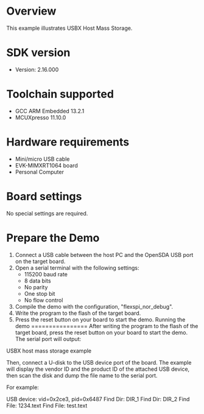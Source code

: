 Overview
========
This example illustrates USBX Host Mass Storage.


SDK version
===========
- Version: 2.16.000

Toolchain supported
===================
- GCC ARM Embedded  13.2.1
- MCUXpresso  11.10.0

Hardware requirements
=====================
- Mini/micro USB cable
- EVK-MIMXRT1064 board
- Personal Computer

Board settings
==============
No special settings are required.

Prepare the Demo
================
1.  Connect a USB cable between the host PC and the OpenSDA USB port on the target board.
2.  Open a serial terminal with the following settings:
    - 115200 baud rate
    - 8 data bits
    - No parity
    - One stop bit
    - No flow control
3.  Compile the demo with the configuration, "flexspi_nor_debug".
4.  Write the program to the flash of the target board.
5.  Press the reset button on your board to start the demo.
Running the demo
================
After writing the program to the flash of the target board,
press the reset button on your board to start the demo.
The serial port will output:

USBX host mass storage example

Then, connect a U-disk to the USB device port of the board.
The example will display the vendor ID and the product ID of
the attached USB device, then scan the disk and dump the file
name to the serial port.

For example:

USB device: vid=0x2ce3, pid=0x6487
Find Dir: DIR_1
Find Dir: DIR_2
Find File: 1234.text
Find File: test.text

